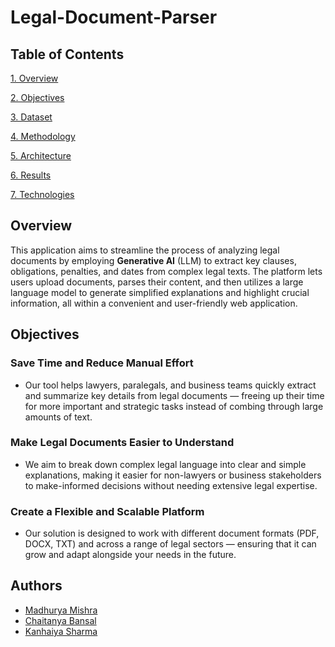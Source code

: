 # Legal-Document-Parser

Table of Contents
-

[1. Overview](#Overview)

[2. Objectives](#Objectives)

[3. Dataset](#Dataset)

[4. Methodology](#Methodology)

[5. Architecture](#Architecture)

[6. Results](#Results)

[7. Technologies](#Technologies)


## Overview

This application aims to streamline the process of analyzing legal documents by employing **Generative AI** (LLM) to extract key clauses, obligations, penalties, and dates from complex legal texts. The platform lets users upload documents, parses their content, and then utilizes a large language model to generate simplified explanations and highlight crucial information, all within a convenient and user-friendly web application.

## Objectives

### Save Time and Reduce Manual Effort
- Our tool helps lawyers, paralegals, and business teams quickly extract and summarize key details from legal documents — freeing up their time for more important and strategic tasks instead of combing through large amounts of text.

### Make Legal Documents Easier to Understand
- We aim to break down complex legal language into clear and simple explanations, making it easier for non-lawyers or business stakeholders to make-informed decisions without needing extensive legal expertise.

### Create a Flexible and Scalable Platform
- Our solution is designed to work with different document formats (PDF, DOCX, TXT) and across a range of legal sectors — ensuring that it can grow and adapt alongside your needs in the future.


## Authors

- [Madhurya Mishra](https://github.com/madhurya-ops)
- [Chaitanya Bansal](https://github.com/Chai-B)
- [Kanhaiya Sharma](https://github.com/kanhaiyas103)